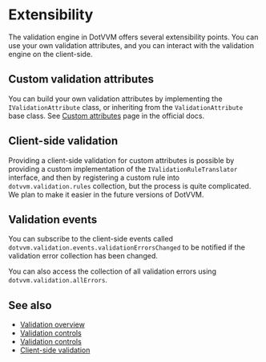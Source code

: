 # Extensibility

The validation engine in DotVVM offers several extensibility points. You can use your own validation attributes, and you can interact with the validation engine on the client-side.

## Custom validation attributes

You can build your own validation attributes by implementing the `IValidationAttribute` class, or inheriting from the `ValidationAttribute` base class. See [Custom attributes](https://docs.microsoft.com/en-us/aspnet/core/mvc/models/validation?view=aspnetcore-5.0#custom-attributes) page in the official docs.

## Client-side validation

Providing a client-side validation for custom attributes is possible by providing a custom implementation of the `IValidationRuleTranslator` interface, and then by registering a custom rule into `dotvvm.validation.rules` collection, but the process is quite complicated. We plan to make it easier in the future versions of DotVVM.

## Validation events

You can subscribe to the client-side events called `dotvvm.validation.events.validationErrorsChanged` to be notified if the validation error collection has been changed. 

You can also access the collection of all validation errors using `dotvvm.validation.allErrors`. 

## See also

* [Validation overview](overview)
* [Validation controls](controls)
* [Validation controls](target)
* [Client-side validation](client-side)


